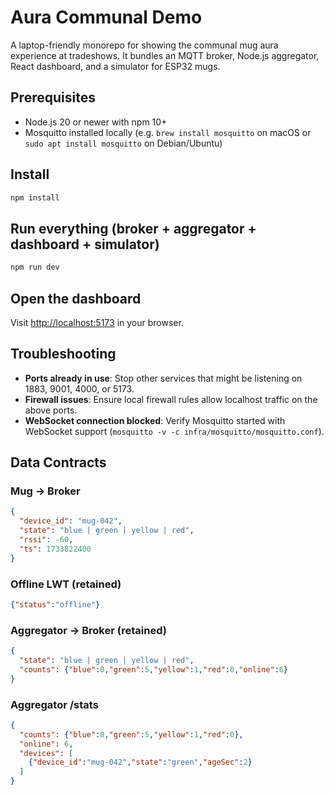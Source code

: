 # Aura Communal Demo

A laptop-friendly monorepo for showing the communal mug aura experience at tradeshows. It bundles an MQTT broker, Node.js aggregator, React dashboard, and a simulator for ESP32 mugs.

## Prerequisites
- Node.js 20 or newer with npm 10+
- Mosquitto installed locally (e.g. `brew install mosquitto` on macOS or `sudo apt install mosquitto` on Debian/Ubuntu)

## Install
```bash
npm install
```

## Run everything (broker + aggregator + dashboard + simulator)
```bash
npm run dev
```

## Open the dashboard
Visit [http://localhost:5173](http://localhost:5173) in your browser.

## Troubleshooting
- **Ports already in use**: Stop other services that might be listening on 1883, 9001, 4000, or 5173.
- **Firewall issues**: Ensure local firewall rules allow localhost traffic on the above ports.
- **WebSocket connection blocked**: Verify Mosquitto started with WebSocket support (`mosquitto -v -c infra/mosquitto/mosquitto.conf`).

## Data Contracts

### Mug → Broker
```json
{
  "device_id": "mug-042",
  "state": "blue | green | yellow | red",
  "rssi": -60,
  "ts": 1733822400
}
```

### Offline LWT (retained)
```json
{"status":"offline"}
```

### Aggregator → Broker (retained)
```json
{
  "state": "blue | green | yellow | red",
  "counts": {"blue":0,"green":5,"yellow":1,"red":0,"online":6}
}
```

### Aggregator /stats
```json
{
  "counts": {"blue":0,"green":5,"yellow":1,"red":0},
  "online": 6,
  "devices": [
    {"device_id":"mug-042","state":"green","ageSec":2}
  ]
}
```
